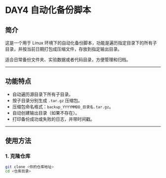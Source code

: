 # DAY4 自动化备份脚本

## 简介
这是一个用于 Linux 环境下的自动化备份脚本，功能是遍历指定目录下的所有子目录，并按当前日期打包成压缩文件，存放到指定输出目录。  

适合日常备份文件夹、实验数据或者代码目录，方便管理和归档。

---

## 功能特点
- 自动遍历源目录下所有子目录。
- 按子目录分别生成 `.tar.gz` 压缩包。
- 压缩包命名格式：`backup_YYYYMMDD_目录名.tar.gz`。
- 自动创建输出目录（如果不存在）。
- 打印备份成功或失败的日志，并带时间戳。

---

## 使用方法

### 1. 克隆仓库
```bash
git clone <你的仓库地址>
cd <仓库目录>

